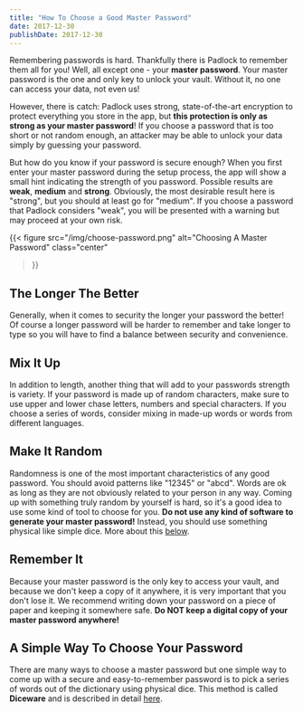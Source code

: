 ```yaml
---
title: "How To Choose a Good Master Password"
date: 2017-12-30
publishDate: 2017-12-30
---
```


Remembering passwords is hard. Thankfully there is Padlock to remember
them all for you! Well, all except one - your **master password**. Your master
password is the one and only key to unlock your vault. Without it, no one can
access your data, not even us!

However, there is catch: Padlock uses strong,
state-of-the-art encryption to protect everything you store in the app, but
**this protection is only as strong as your master password**! If you choose a
password that is too short or not random enough, an attacker may be able to
unlock your data simply by guessing your password.

But how do you know if your password is secure enough? When you first enter
your master password during the setup process, the app will show a small hint
indicating the strength of you password. Possible results are **weak**,
**medium** and **strong**. Obviously, the most desirable result here is
"strong", but you should at least go for "medium".  If you choose a
password that Padlock considers "weak", you will be presented with a warning
but may proceed at your own risk.

{{< figure src="/img/choose-password.png" alt="Choosing A Master Password"
class="center"
>}}

## The Longer The Better

Generally, when it comes to security the longer your password the better! Of
course a longer password will be harder to remember and take longer to type
so you will have to find a balance between security and convenience.

## Mix It Up

In addition to length, another thing that will add to your passwords strength
is variety. If your password is made up of random characters, make sure to use
upper and lower chase letters, numbers and special characters. If you choose a
series of words, consider mixing in made-up words or words from different
languages.

## Make It Random

Randomness is one of the most important characteristics of any good password.
You should avoid patterns like "12345" or "abcd". Words are ok as long as they
are not obviously related to your person in any way. Coming up with something
truly random by yourself is hard, so it's a good idea to use some kind of tool
to choose for you. **Do not use any kind of software to generate your master
password!** Instead, you should use something physical like simple dice.  More
about this [below](#a-simple-way-to-choose-your-password).

## Remember It

Because your master password is the only key to access your vault, and because
we don't keep a copy of it anywhere, it is very important that you don't lose
it.  We recommend writing down your password on a piece of paper and keeping it
somewhere safe. **Do NOT keep a digital copy of your master password
anywhere!**

## A Simple Way To Choose Your Password

There are many ways to choose a master password but one simple way to come up
with a secure and easy-to-remember password is to pick a series of words out of
the dictionary using physical dice. This method is called **Diceware** and is
described in detail [here](http://www.diceware.com).
